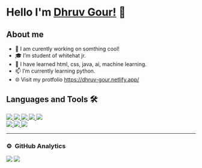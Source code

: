# Hello I'm <a href="https://dhruv-gour.netlify.app/" target="_blank">Dhruv Gour!</a> 👋

## About me
- 🔭 I am curently working on somthing cool!
- 🎓 I’m student of whitehat jr.
- 👯 I have learned html, css, java, ai, machine learning.
- 📫 I’m currently learning python.
- 🌐 Visit my protfolio https://dhruv-gour.netlify.app/

## Languages and Tools 🛠 

<a href="https://github.com/Dhruv-gour">
 
<img src="https://img.icons8.com/color/48/000000/c-plus-plus-logo.png"/>
<img src="https://img.icons8.com/color/48/000000/html-5--v1.png"/>
<img src="https://img.icons8.com/color/48/000000/css3.png"/>
 <img src="https://img.icons8.com/color/48/000000/javascript--v1.png"/>
<img src="https://img.icons8.com/color/48/000000/bootstrap.png"/>

 <br/> 
 
<img src="https://img.icons8.com/color/48/000000/git.png"/>
<img src="https://img.icons8.com/color/48/000000/visual-studio-code-2019.png"/>
 <img src="https://img.icons8.com/color/48/000000/adobe-photoshop--v1.png"/>
</a>

<br/>

---





### ⚙️ &nbsp;GitHub Analytics
<!-- <p align="left"> 
<img src="https://komarev.com/ghpvc/?username=abhishekchauhan15&label=Views&color=blue&style=plastic" alt="chait04" />
 </p> -->
  
  <img src="https://github-readme-stats.vercel.app/api?username=Dhruv-gour&&show_icons=true">
  <img src="https://github-readme-stats-eight-theta.vercel.app/api/top-langs/?username=Dhruv-gour&layout=compact&langs_count=8"/>



[instagram]: https://www.instagram.com/fidjoke/
[linkedin]: https://www.linkedin.com/in/fidal-mathew-82aba7200/
